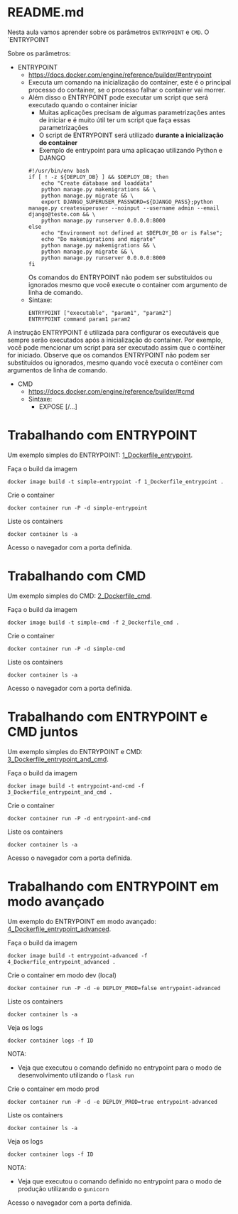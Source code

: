 # README.md

Nesta aula vamos aprender sobre os parâmetros `ENTRYPOINT` e `CMD`.
O `ENTRYPOINT 


Sobre os parâmetros:  
- ENTRYPOINT
  - https://docs.docker.com/engine/reference/builder/#entrypoint
  - Executa um comando na inicialização do container, este é o principal processo do container, se o processo falhar o container vai morrer.
  - Além disso o ENTRYPOINT pode executar um script que será executado quando o container iniciar
    - Muitas aplicações precisam de algumas parametrizações antes de iniciar e é muito útil ter um script que faça essas parametrizações
    - O script de ENTRYPOINT será utilizado **durante a inicialização do container**
    - Exemplo de entrypoint para uma aplicaçao utilizando Python e DJANGO
    ```
    #!/usr/bin/env bash
    if [ ! -z ${DEPLOY_DB} ] && $DEPLOY_DB; then
        echo "Create database and loaddata"
        python manage.py makemigrations && \
        python manage.py migrate && \
        export DJANGO_SUPERUSER_PASSWORD=${DJANGO_PASS};python manage.py createsuperuser --noinput --username admin --email django@teste.com && \
        python manage.py runserver 0.0.0.0:8000        
    else
        echo "Environment not defined at $DEPLOY_DB or is False";
        echo "Do makemigrations and migrate"
        python manage.py makemigrations && \
        python manage.py migrate && \
        python manage.py runserver 0.0.0.0:8000    
    fi
    ```
    Os comandos do ENTRYPOINT não podem ser substituidos ou ignorados mesmo que você execute o container com argumento de linha de comando.
  - Sintaxe:
    ```
    ENTRYPOINT ["executable", "param1", "param2"]
    ENTRYPOINT command param1 param2
    ```

A instrução ENTRYPOINT é utilizada para configurar os executáveis que sempre serão executados após a inicialização do container. Por exemplo, você pode mencionar um script para ser executado assim que o contêiner for iniciado. Observe que os comandos ENTRYPOINT não podem ser substituídos ou ignorados, mesmo quando você executa o contêiner com argumentos de linha de comando.


- CMD
  - https://docs.docker.com/engine/reference/builder/#cmd
  - Sintaxe:
    - EXPOSE <port> [<port>/<protocol>...]

# Trabalhando com ENTRYPOINT

Um exemplo simples do ENTRYPOINT: [1_Dockerfile_entrypoint](1_Dockerfile_entrypoint).

Faça o build da imagem

```
docker image build -t simple-entrypoint -f 1_Dockerfile_entrypoint .
```

Crie o container

```
docker container run -P -d simple-entrypoint
```

Liste os containers
```
docker container ls -a
```

Acesso o navegador com a porta definida.

# Trabalhando com CMD

Um exemplo simples do CMD: [2_Dockerfile_cmd](2_Dockerfile_cmd).

Faça o build da imagem

```
docker image build -t simple-cmd -f 2_Dockerfile_cmd .
```

Crie o container

```
docker container run -P -d simple-cmd
```

Liste os containers
```
docker container ls -a
```

Acesso o navegador com a porta definida.

# Trabalhando com ENTRYPOINT e CMD juntos

Um exemplo simples do ENTRYPOINT e CMD: [3_Dockerfile_entrypoint_and_cmd](3_Dockerfile_entrypoint_and_cmd).

Faça o build da imagem

```
docker image build -t entrypoint-and-cmd -f 3_Dockerfile_entrypoint_and_cmd .
```

Crie o container

```
docker container run -P -d entrypoint-and-cmd
```

Liste os containers
```
docker container ls -a
```

Acesso o navegador com a porta definida.

# Trabalhando com ENTRYPOINT em modo avançado

Um exemplo do ENTRYPOINT em modo avançado: [4_Dockerfile_entrypoint_advanced](4_Dockerfile_entrypoint_advanced).

Faça o build da imagem

```
docker image build -t entrypoint-advanced -f 4_Dockerfile_entrypoint_advanced .
```

Crie o container em modo dev (local)

```
docker container run -P -d -e DEPLOY_PROD=false entrypoint-advanced
```

Liste os containers
```
docker container ls -a
```

Veja os logs

```
docker container logs -f ID
```

NOTA:
- Veja que executou o comando definido no entrypoint para o modo de desenvolvimento utilizando o `flask run`

Crie o container em modo prod

```
docker container run -P -d -e DEPLOY_PROD=true entrypoint-advanced
```

Liste os containers
```
docker container ls -a
```

Veja os logs

```
docker container logs -f ID
```

NOTA:
- Veja que executou o comando definido no entrypoint para o modo de produção utilizando o `gunicorn`

Acesso o navegador com a porta definida.